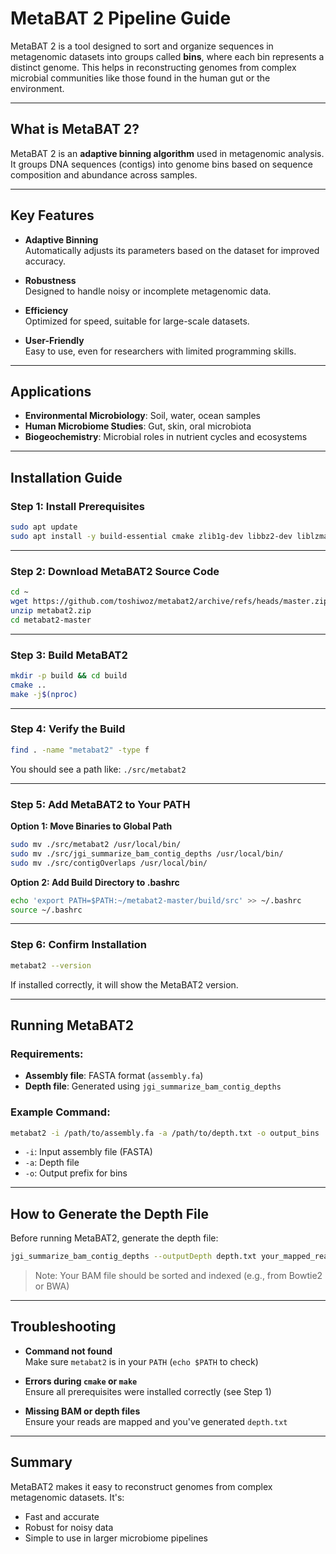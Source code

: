 # MetaBAT 2 Pipeline Guide

MetaBAT 2 is a tool designed to sort and organize sequences in metagenomic datasets into groups called **bins**, where each bin represents a distinct genome. This helps in reconstructing genomes from complex microbial communities like those found in the human gut or the environment.

---

## What is MetaBAT 2?

MetaBAT 2 is an **adaptive binning algorithm** used in metagenomic analysis. It groups DNA sequences (contigs) into genome bins based on sequence composition and abundance across samples.

---

## Key Features

- **Adaptive Binning**  
  Automatically adjusts its parameters based on the dataset for improved accuracy.

- **Robustness**  
  Designed to handle noisy or incomplete metagenomic data.

- **Efficiency**  
  Optimized for speed, suitable for large-scale datasets.

- **User-Friendly**  
  Easy to use, even for researchers with limited programming skills.

---

## Applications

- **Environmental Microbiology**: Soil, water, ocean samples  
- **Human Microbiome Studies**: Gut, skin, oral microbiota  
- **Biogeochemistry**: Microbial roles in nutrient cycles and ecosystems

---

## Installation Guide

### Step 1: Install Prerequisites

```bash
sudo apt update
sudo apt install -y build-essential cmake zlib1g-dev libbz2-dev liblzma-dev libboost-all-dev
```

---

### Step 2: Download MetaBAT2 Source Code

```bash
cd ~
wget https://github.com/toshiwoz/metabat2/archive/refs/heads/master.zip -O metabat2.zip
unzip metabat2.zip
cd metabat2-master
```

---

### Step 3: Build MetaBAT2

```bash
mkdir -p build && cd build
cmake ..
make -j$(nproc)
```

---

### Step 4: Verify the Build

```bash
find . -name "metabat2" -type f
```

You should see a path like: `./src/metabat2`

---

### Step 5: Add MetaBAT2 to Your PATH

**Option 1: Move Binaries to Global Path**

```bash
sudo mv ./src/metabat2 /usr/local/bin/
sudo mv ./src/jgi_summarize_bam_contig_depths /usr/local/bin/
sudo mv ./src/contigOverlaps /usr/local/bin/
```

**Option 2: Add Build Directory to .bashrc**

```bash
echo 'export PATH=$PATH:~/metabat2-master/build/src' >> ~/.bashrc
source ~/.bashrc
```

---

### Step 6: Confirm Installation

```bash
metabat2 --version
```

If installed correctly, it will show the MetaBAT2 version.

---

## Running MetaBAT2

### Requirements:

- **Assembly file**: FASTA format (`assembly.fa`)
- **Depth file**: Generated using `jgi_summarize_bam_contig_depths`

### Example Command:

```bash
metabat2 -i /path/to/assembly.fa -a /path/to/depth.txt -o output_bins
```

- `-i`: Input assembly file (FASTA)
- `-a`: Depth file
- `-o`: Output prefix for bins

---

## How to Generate the Depth File

Before running MetaBAT2, generate the depth file:

```bash
jgi_summarize_bam_contig_depths --outputDepth depth.txt your_mapped_reads.bam
```

> Note: Your BAM file should be sorted and indexed (e.g., from Bowtie2 or BWA)

---

## Troubleshooting

- **Command not found**  
  Make sure `metabat2` is in your `PATH` (`echo $PATH` to check)

- **Errors during `cmake` or `make`**  
  Ensure all prerequisites were installed correctly (see Step 1)

- **Missing BAM or depth files**  
  Ensure your reads are mapped and you've generated `depth.txt`

---

## Summary

MetaBAT2 makes it easy to reconstruct genomes from complex metagenomic datasets. It's:

- Fast and accurate  
- Robust for noisy data  
- Simple to use in larger microbiome pipelines
